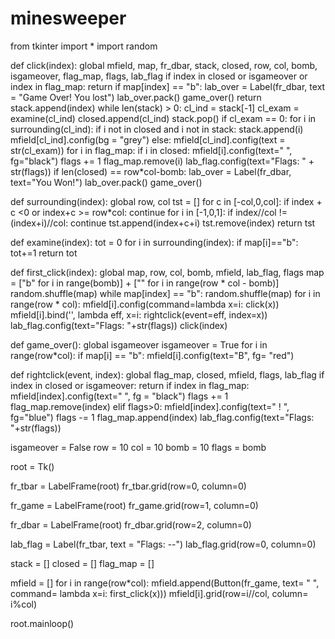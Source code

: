 # minesweeper
from tkinter import *
import random

def click(index):
    global mfield, map, fr_dbar, stack, closed, row, col, bomb, isgameover, flag_map, flags, lab_flag
    if index in closed or isgameover or index in flag_map:
        return
    if map[index] == "b":
        lab_over = Label(fr_dbar, text = "Game Over! You lost")
        lab_over.pack()
        game_over()
        return
    stack.append(index)
    while len(stack) > 0:
        cl_ind = stack[-1]
        cl_exam = examine(cl_ind)
        closed.append(cl_ind)
        stack.pop()
        if cl_exam == 0:
            for i in surrounding(cl_ind):
                if i not in closed and i not in stack:
                    stack.append(i)
            mfield[cl_ind].config(bg = "grey")
        else:
            mfield[cl_ind].config(text = str(cl_exam))
    for i in flag_map:
        if i in closed:
            mfield[i].config(text="   ", fg="black")
            flags += 1
            flag_map.remove(i)
    lab_flag.config(text="Flags: " + str(flags))
    if len(closed) == row*col-bomb:
        lab_over = Label(fr_dbar, text="You Won!")
        lab_over.pack()
        game_over()


def surrounding(index):
    global row, col
    tst = []
    for c in [-col,0,col]:
        if index + c <0 or index+c >= row*col:
            continue
        for i in [-1,0,1]:
            if index//col != (index+i)//col:
                continue
            tst.append(index+c+i)
    tst.remove(index)
    return tst


def examine(index):
    tot = 0
    for i in surrounding(index):
        if map[i]=="b":
            tot+=1
    return tot



def first_click(index):
    global map, row, col, bomb, mfield, lab_flag, flags
    map = ["b" for i in range(bomb)] + ["" for i in range(row * col - bomb)]
    random.shuffle(map)
    while map[index] == "b":
        random.shuffle(map)
    for i in range(row * col):
        mfield[i].config(command=lambda x=i: click(x))
        mfield[i].bind('<Button-3>', lambda eff, x=i: rightclick(event=eff, index=x))
    lab_flag.config(text="Flags: "+str(flags))
    click(index)


def game_over():
    global isgameover
    isgameover = True
    for i in range(row*col):
        if map[i] == "b":
            mfield[i].config(text="B", fg= "red")


def rightclick(event, index):
    global flag_map, closed, mfield, flags, lab_flag
    if index in closed or isgameover:
        return
    if index in flag_map:
        mfield[index].config(text="   ", fg = "black")
        flags += 1
        flag_map.remove(index)
    elif flags>0:
        mfield[index].config(text=" ! ", fg="blue")
        flags -= 1
        flag_map.append(index)
    lab_flag.config(text="Flags: "+str(flags))


isgameover = False
row = 10
col = 10
bomb = 10
flags = bomb

root = Tk()

fr_tbar = LabelFrame(root)
fr_tbar.grid(row=0, column=0)

fr_game = LabelFrame(root)
fr_game.grid(row=1, column=0)

fr_dbar = LabelFrame(root)
fr_dbar.grid(row=2, column=0)

lab_flag = Label(fr_tbar, text = "Flags: --")
lab_flag.grid(row=0, column=0)

stack = []
closed = []
flag_map = []

mfield = []
for i in range(row*col):
    mfield.append(Button(fr_game, text= "   ", command= lambda x=i: first_click(x)))
    mfield[i].grid(row=i//col, column= i%col)

root.mainloop()
